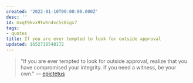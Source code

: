 ```yaml
---
created: '2022-01-10T00:00:00.000Z'
desc: ''
id: mxqt9kvx9twhn4vc5s8igx7
tags:
- quotes
title: If you are ever tempted to look for outside approval
updated: 1652716548172
---
```

   
> "If you are ever tempted to look for outside approval, realize that you have compromised your integrity. If you need a witness, be your own." — [epictetus](../../resources/people/epictetus.md)